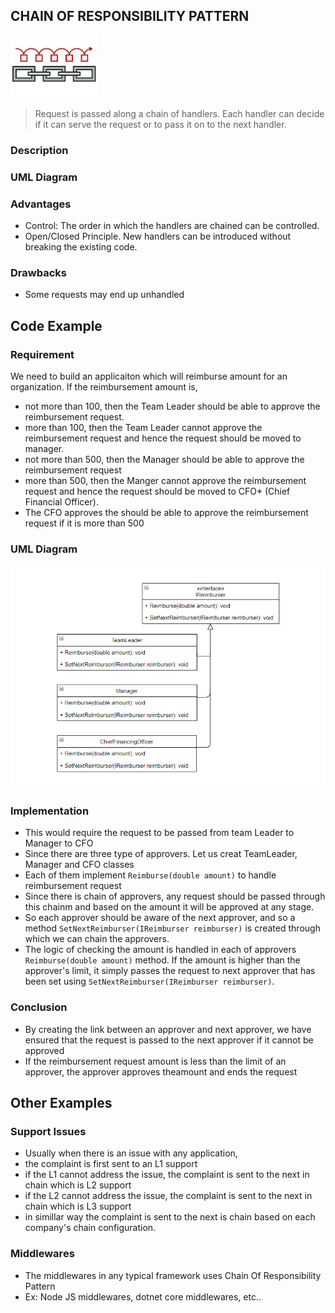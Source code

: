 ## CHAIN OF RESPONSIBILITY PATTERN

![Chain Of Responsibility Pattern Image](https://raw.githubusercontent.com/sandeshkota/DesignPatterns/main/Assets/Patterns/chain-of-responsibility.png)

> Request is passed along a chain of handlers. Each handler can decide if it can serve the request or to pass it on to the next handler.

### Description

### UML Diagram


### Advantages
- Control: The order in which the handlers are chained can be controlled.
- Open/Closed Principle. New handlers can be introduced without breaking the existing code.

### Drawbacks
- Some requests may end up unhandled

## Code Example

### Requirement
We need to build an applicaiton which will reimburse amount for an organization. 
If the reimbursement amount is,
- not more than 100, then the Team Leader should be able to approve the reimbursement request.
- more than 100, then the Team Leader cannot approve the reimbursement request and hence the request should be moved to manager.
- not more than 500, then the Manager should be able to approve the reimbursement request
- more than 500, then the Manger cannot approve the reimbursement request and hence the request should be moved to CFO* (Chief Financial Officer).
- The CFO approves the should be able to approve the reimbursement request if it is more than 500

### UML Diagram
![Chain Of Responsibility Pattern UML Image](https://raw.githubusercontent.com/sandeshkota/DesignPatterns/main/Assets/UML/Chain_Of_Responsibility.PNG)

### Implementation
- This would require the request to be passed from team Leader to Manager to CFO
- Since there are three type of approvers. Let us creat TeamLeader, Manager and CFO classes
- Each of them implement ```Reimburse(double amount)``` to handle reimbursement request
- Since there is chain of approvers, any request should be passed through this chainm and based on the amount it will be approved at any stage.
- So each approver should be aware of the next approver, and so a method ```SetNextReimburser(IReimburser reimburser)``` is created through which we can chain the approvers.
- The logic of checking the amount is handled in each of approvers ```Reimburse(double amount)``` method. If the amount is higher than the approver's limit, it simply passes the request to next approver that has been set using ```SetNextReimburser(IReimburser reimburser)```.

### Conclusion
- By creating the link between an approver and next approver, we have ensured that the request is passed to the next approver if it cannot be approved
- If the reimbursement request amount is less than the limit of an approver, the approver approves theamount and ends the request

## Other Examples

### Support Issues
- Usually when there is an issue with any application, 
- the complaint is first sent to an L1 support 
- if the L1 cannot address the issue, the complaint is sent to the next in chain which is L2 support
- if the L2 cannot address the issue, the complaint is sent to the next in chain which is L3 support
- in simillar way the complaint is sent to the next is chain based on each company's chain configuration.

### Middlewares
- The middlewares in any typical framework uses Chain Of Responsibility Pattern
- Ex: Node JS middlewares, dotnet core middlewares, etc..
